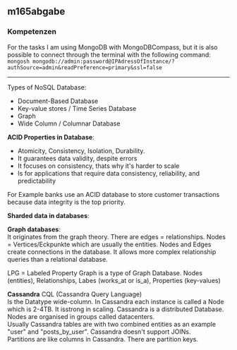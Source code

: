## m165abgabe

### Kompetenzen  
For the tasks I am using MongoDB with MongoDBCompass, but it is also possible to connect through the terminal with the following command:  
``mongosh mongodb://admin:password@IPAdressOfInstance/?authSource=admin&readPreference=primary&ssl=false``  

---

Types of NoSQL Database:  
- Document-Based Database
- Key-value stores / Time Series Database
- Graph
- Wide Column / Columnar Database

**ACID Properties in Database**:
- Atomicity, Consistency, Isolation, Durability.  
- It guarantees data validity, despite errors
- It focuses on consistency, thats why it's harder to scale
- Is for applications that require data consistency, reliability, and predictability

For Example banks use an ACID database to store customer transactions because data integrity is the top priority.

**Sharded data in databases**:


**Graph databases**:  
It originates from the graph theory. There are edges = relationships. Nodes = Vertices/Eckpunkte which are usually the entities. Nodes and Edges create connections in the database. It allows more complex relationship queries than a relational database.

LPG = Labeled Property Graph is a type of Graph Database. Nodes (entities), Relationships, Labes (works_at or is_a), Properties (key-values)  

**Cassandra** CQL (Cassandra Query Language)  
Is the Datatype wide-column. In Cassandra each instance is called a Node which is 2-4TB. It isstrong in scaling. Cassandra is a distributed Database. Nodes are organised in groups called datacenters.  
Usually Cassandra tables are with two combined entities as an example "user" and "posts_by_user". Cassandra doesn't support JOINs.  
Partitions are like columns in Cassandra. There are partition keys.

